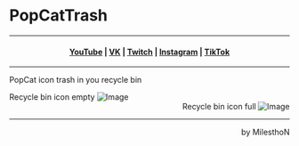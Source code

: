 # PopCatTrash
***
<h4 align="center"> <a href=target="_blank" "https://www.youtube.com/channel/UCy2JxQdX8dT2Tbj4ykUkqFw" target="_blank">YouTube</a> | <a href="https://VK.com/id180544766" target="_blank">VK</a> | <a href="https://Twitch.tv/mmichaelKo" target="_blank">Twitch</a> | <a href="https://Instagram.com/mmichaelKo" target="_blank">Instagram</a> | <a href="https://TikTok.com/@mmichaelko" target="_blank">TikTok</a> </h4>

***

PopCat icon trash in you recycle bin

<div align="left">
Recycle bin icon empty

<img alt="Image" src="https://github.com/milesthon/PopCatTrash/blob/main/empty.ico"/>

  <div align="right">
Recycle bin icon full  

<img alt="Image" src="https://github.com/milesthon/PopCatTrash/blob/main/full.ico"/>

***
by MilesthoN
